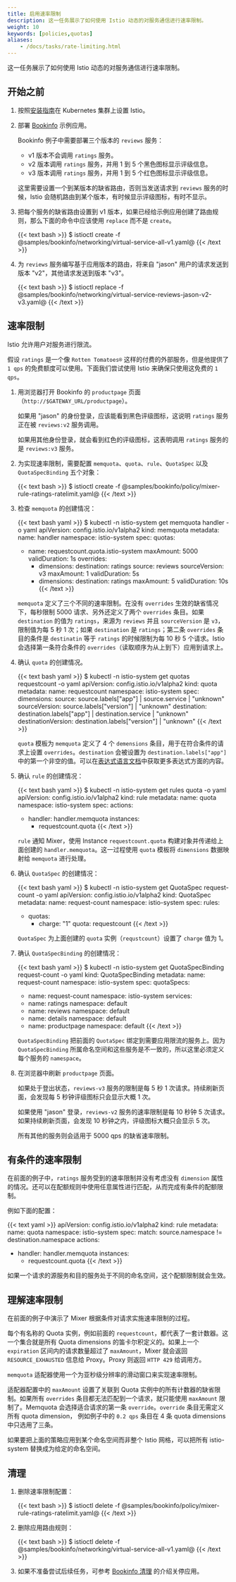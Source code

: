 ```yaml
---
title: 启用速率限制
description: 这一任务展示了如何使用 Istio 动态的对服务通信进行速率限制。
weight: 10
keywords: [policies,quotas]
aliases:
    - /docs/tasks/rate-limiting.html
---
```


这一任务展示了如何使用 Istio 动态的对服务通信进行速率限制。

## 开始之前

1. 按照[安装指南](/zh/docs/setup/kubernetes/quick-start/)在 Kubernetes 集群上设置 Istio。

1. 部署 [Bookinfo](/zh/docs/examples/bookinfo/) 示例应用。

    Bookinfo 例子中需要部署三个版本的 `reviews` 服务：

    * v1 版本不会调用 `ratings` 服务。
    * v2 版本调用 `ratings` 服务，并用 1 到 5 个黑色图标显示评级信息。
    * v3 版本调用 `ratings` 服务，并用 1 到 5 个红色图标显示评级信息。

    这里需要设置一个到某版本的缺省路由，否则当发送请求到 `reviews` 服务的时候，Istio 会随机路由到某个版本，有时候显示评级图标，有时不显示。

1. 把每个服务的缺省路由设置到 v1 版本，如果已经给示例应用创建了路由规则，那么下面的命令中应该使用 `replace` 而不是 `create`。

    {{< text bash >}}
    $ istioctl create -f @samples/bookinfo/networking/virtual-service-all-v1.yaml@
    {{< /text >}}

1. 为 `reviews` 服务编写基于应用版本的路由，将来自 "jason" 用户的请求发送到版本 "v2"，其他请求发送到版本 "v3"。

    {{< text bash >}}
    $ istioctl replace -f @samples/bookinfo/networking/virtual-service-reviews-jason-v2-v3.yaml@
    {{< /text >}}

## 速率限制

Istio 允许用户对服务进行限流。

假设 `ratings` 是一个像 `Rotten Tomatoes®` 这样的付费的外部服务，但是他提供了 `1 qps` 的免费额度可以使用。下面我们尝试使用 Istio 来确保只使用这免费的 `1 qps`。

1. 用浏览器打开 Bookinfo 的 `productpage` 页面（`http://$GATEWAY_URL/productpage`）。

    如果用 "jason" 的身份登录，应该能看到黑色评级图标，这说明 `ratings` 服务正在被 `reviews:v2` 服务调用。

    如果用其他身份登录，就会看到红色的评级图标，这表明调用 `ratings` 服务的是 `reviews:v3` 服务。

1. 为实现速率限制，需要配置 `memquota`、`quota`、`rule`、`QuotaSpec` 以及 `QuotaSpecBinding` 五个对象：

    {{< text bash >}}
    $ istioctl create -f @samples/bookinfo/policy/mixer-rule-ratings-ratelimit.yaml@
    {{< /text >}}

1. 检查 `memquota` 的创建情况：

    {{< text bash yaml >}}
    $ kubectl -n istio-system get memquota handler -o yaml
    apiVersion: config.istio.io/v1alpha2
    kind: memquota
    metadata:
      name: handler
      namespace: istio-system
    spec:
      quotas:
      - name: requestcount.quota.istio-system
        maxAmount: 5000
        validDuration: 1s
        overrides:
        - dimensions:
            destination: ratings
            source: reviews
            sourceVersion: v3
          maxAmount: 1
          validDuration: 5s
        - dimensions:
            destination: ratings
          maxAmount: 5
          validDuration: 10s
    {{< /text >}}

    `memquota` 定义了三个不同的速率限制。在没有 `overrides` 生效的缺省情况下，每秒限制 5000 请求、另外还定义了两个 `overrides` 条目。如果 `destination` 的值为 `ratings`，来源为 `reviews` 并且 `sourceVersion` 是 `v3`，限制值为每 5 秒 1 次；如果 `destination` 是 `ratings`；第二条 `overrides` 条目的条件是 `destinatin` 等于 `ratings` 的时候限制为每 10 秒 5 个请求。Istio 会选择第一条符合条件的 `overrides`（读取顺序为从上到下）应用到请求上。

1. 确认 `quota` 的创建情况。

    {{< text bash yaml >}}
    $ kubectl -n istio-system get quotas requestcount -o yaml
    apiVersion: config.istio.io/v1alpha2
    kind: quota
    metadata:
      name: requestcount
      namespace: istio-system
    spec:
      dimensions:
        source: source.labels["app"] | source.service | "unknown"
        sourceVersion: source.labels["version"] | "unknown"
        destination: destination.labels["app"] | destination.service | "unknown"
        destinationVersion: destination.labels["version"] | "unknown"
    {{< /text >}}

    `quota` 模板为 `memquota` 定义了 4 个 `demensions` 条目，用于在符合条件的请求上设置 `overrides`。`destination` 会被设置为 `destination.labels["app"]` 中的第一个非空的值。可以在[表达式语言文档](/docs/reference/config/policy-and-telemetry/expression-language/)中获取更多表达式方面的内容。

1. 确认 `rule` 的创建情况：

    {{< text bash yaml >}}
    $ kubectl -n istio-system get rules quota -o yaml
    apiVersion: config.istio.io/v1alpha2
    kind: rule
    metadata:
      name: quota
      namespace: istio-system
    spec:
      actions:
      - handler: handler.memquota
        instances:
        - requestcount.quota
    {{< /text >}}

    `rule` 通知 Mixer，使用 Instance `requestcount.quota` 构建对象并传递给上面创建的 `handler.memquota`。这一过程使用 `quota` 模板将 `dimensions` 数据映射给 `memquota` 进行处理。

1. 确认 `QuotaSpec` 的创建情况：

    {{< text bash yaml >}}
    $ kubectl -n istio-system get QuotaSpec request-count -o yaml
    apiVersion: config.istio.io/v1alpha2
    kind: QuotaSpec
    metadata:
      name: request-count
      namespace: istio-system
    spec:
      rules:
      - quotas:
        - charge: "1"
          quota: requestcount
    {{< /text >}}

    `QuotaSpec` 为上面创建的 `quota` 实例（`requstcount`）设置了 `charge` 值为 1。

1. 确认 `QuotaSpecBinding` 的创建情况：

    {{< text bash yaml >}}
    $ kubectl -n istio-system get QuotaSpecBinding request-count -o yaml
    kind: QuotaSpecBinding
    metadata:
      name: request-count
      namespace: istio-system
    spec:
      quotaSpecs:
      - name: request-count
        namespace: istio-system
      services:
      - name: ratings
        namespace: default
      - name: reviews
        namespace: default
      - name: details
        namespace: default
      - name: productpage
        namespace: default
    {{< /text >}}

    `QuotaSpecBinding` 把前面的 `QuotaSpec` 绑定到需要应用限流的服务上。因为 `QuotaSpecBinding` 所属命名空间和这些服务是不一致的，所以这里必须定义每个服务的 `namespace`。

1. 在浏览器中刷新 `productpage` 页面。

    如果处于登出状态，`reviews-v3` 服务的限制是每 5 秒 1 次请求。持续刷新页面，会发现每 5 秒钟评级图标只会显示大概 1 次。

    如果使用 "jason" 登录，`reviews-v2` 服务的速率限制是每 10 秒钟 5 次请求。如果持续刷新页面，会发现 10 秒钟之内，评级图标大概只会显示 5 次。

    所有其他的服务则会适用于 5000 qps 的缺省速率限制。

## 有条件的速率限制

在前面的例子中，`ratings` 服务受到的速率限制并没有考虑没有 `dimension` 属性的情况。还可以在配额规则中使用任意属性进行匹配，从而完成有条件的配额限制。

例如下面的配置：

{{< text yaml >}}
apiVersion: config.istio.io/v1alpha2
kind: rule
metadata:
  name: quota
  namespace: istio-system
spec:
  match: source.namespace != destination.namespace
  actions:
  - handler: handler.memquota
    instances:
    - requestcount.quota
{{< /text >}}

如果一个请求的源服务和目的服务处于不同的命名空间，这个配额限制就会生效。

## 理解速率限制

在前面的例子中演示了 Mixer 根据条件对请求实施速率限制的过程。

每个有名称的 Quota 实例，例如前面的 `requestcount`，都代表了一套计数器。这一个集合就是所有 Quota dimensions 的笛卡尔积定义的。如果上一个 `expiration` 区间内的请求数量超过了 `maxAmount`，Mixer 就会返回 `RESOURCE_EXHAUSTED` 信息给 Proxy。Proxy 则返回 `HTTP 429` 给调用方。

`memquota` 适配器使用一个为亚秒级分辨率的滑动窗口来实现速率限制。

适配器配置中的 `maxAmount` 设置了关联到 Quota 实例中的所有计数器的缺省限制。如果所有 `overrides` 条目都无法匹配到一个请求，就只能使用 `maxAmount` 限制了。Memquota 会选择适合请求的第一条 `override`。`override` 条目无需定义所有 quota dimension， 例如例子中的 `0.2 qps` 条目在 4 条 quota dimensions 中只选用了三条。

如果要把上面的策略应用到某个命名空间而非整个 Istio 网格，可以把所有 istio-system 替换成为给定的命名空间。

## 清理

1. 删除速率限制配置：

    {{< text bash >}}
    $ istioctl delete -f @samples/bookinfo/policy/mixer-rule-ratings-ratelimit.yaml@
    {{< /text >}}

1. 删除应用路由规则：

    {{< text bash >}}
    $ istioctl delete -f @samples/bookinfo/networking/virtual-service-all-v1.yaml@
    {{< /text >}}

1. 如果不准备尝试后续任务，可参考 [Bookinfo 清理](/zh/docs/examples/bookinfo/#清理) 的介绍关停应用。